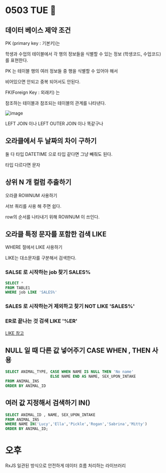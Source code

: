 # 0503 TUE 🥋


## 데이터 베이스 제약 조건 

PK (primary key : 기본키)는 

학생과 수업의 테이블에서 각 행의 정보들을 식별할 수 있는 정보 
(학생코드, 수업코드)를 표현한다. 

PK 는 테이블 행의 여러 정보들 중 행을 식별할 수 있어야 해서 

비어있으면 안되고 중복 되어서도 안된다.

FK(Foreign Key : 외래키) 는 

참조하는 테이블과 참조되는 테이블의 관계를 나타낸다. 

![image](https://user-images.githubusercontent.com/64348346/166490561-9ef09663-02ed-483c-9a5d-d204e54cff4b.png)


LEFT JOIN 이나 LEFT OUTER JOIN 이나 똑같구나 


## 오라클에서 두 날짜의 차이 구하기 
둘 다 타입 DATETIME 으로 타입 같다면 그냥 빼줘도 된다. 

타입 다르다면 문자


## 상위 N 개 컬럼 추출하기 
오라클 ROWNUM 사용하기 

서브 쿼리를 사용 해 주면 쉽다. 

row의 순서를 나타내기 위해 ROWNUM 이 쓰인다. 

## 오라클 특정 문자를 포함한 검색 LIKE

WHERE 절에서 LIKE 사용하기 

LIKE는 대소문자를 구분해서 검색한다. 

### SALSE 로 시작하는 job 찾기 SALES%
```SQL
SELECT * 
FROM TABLE1
WHERE job LIKE 'SALES%' 
```

### SALES 로 시작하는거 제외하고 찾기 NOT LIKE 'SALES%'

### ER로 끝나는 것 검색 LIKE '%ER'

[LIKE 참고](https://gent.tistory.com/401)

## NULL 일 때 다른 값 넣어주기 CASE WHEN , THEN 사용 
```SQL
SELECT ANIMAL_TYPE, CASE WHEN NAME IS NULL THEN 'No name' 
                    ELSE NAME END AS NAME, SEX_UPON_INTAKE
FROM ANIMAL_INS
ORDER BY ANIMAL_ID
```

## 여러 값 지정해서 검색하기 IN()
```SQL
SELECT ANIMAL_ID , NAME, SEX_UPON_INTAKE
FROM ANIMAL_INS 
WHERE NAME IN('Lucy','Ella','Pickle','Rogan','Sabrina','Mitty') 
ORDER BY ANIMAL_ID;
```

# 오후 

RxJS 일관된 방식으로 안전하게 데이터 흐름 처리하는 라이브러리 

